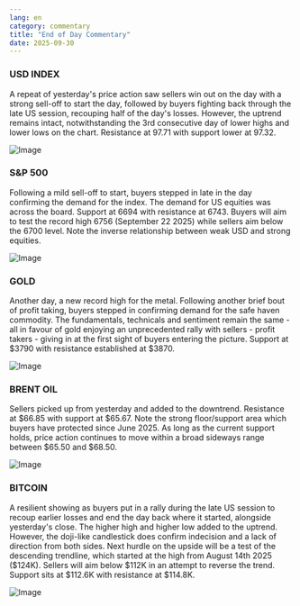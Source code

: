 ```yaml
---
lang: en
category: commentary
title: "End of Day Commentary"
date: 2025-09-30
---
```


### USD INDEX

A repeat of yesterday's price action saw sellers win out on the day with a strong sell-off to start the day, followed by buyers fighting back through the late US session, recouping half of the day's losses. However, the uptrend remains intact, notwithstanding the 3rd consecutive day of lower highs and lower lows on the chart. Resistance at 97.71 with support lower at 97.32.

![Image](https://markleighedu.github.io/img/Sep-2025/30-Sep-2025/usdindex.jpg)

### S&P 500

Following a mild sell-off to start, buyers stepped in late in the day confirming the demand for the index. The demand for US equities was across the board. Support at 6694 with resistance at 6743. Buyers will aim to test the record high 6756 (September 22 2025) while sellers aim below the 6700 level. Note the inverse relationship between weak USD and strong equities.

![Image](https://markleighedu.github.io/img/Sep-2025/30-Sep-2025/sp500.jpg)

### GOLD

Another day, a new record high for the metal. Following another brief bout of profit taking, buyers stepped in confirming demand for the safe haven commodity. The fundamentals, technicals and sentiment remain the same - all in favour of gold enjoying an unprecedented rally with sellers - profit takers - giving in at the first sight of buyers entering the picture. Support at $3790 with resistance established at $3870.

![Image](https://markleighedu.github.io/img/Sep-2025/30-Sep-2025/gold.jpg)

### BRENT OIL

Sellers picked up from yesterday and added to the downtrend. Resistance at $66.85 with support at $65.67. Note the strong floor/support area which buyers have protected since June 2025. As long as the current support holds, price action continues to move within a broad sideways range between $65.50 and $68.50. 

![Image](https://markleighedu.github.io/img/Sep-2025/30-Sep-2025/brentoil.jpg)

### BITCOIN

A resilient showing as buyers put in a rally during the late US session to recoup earlier losses and end the day back where it started, alongside yesterday's close. The higher high and higher low added to the uptrend. However, the doji-like candlestick does confirm indecision and a lack of direction from both sides. Next hurdle on the upside will be a test of the descending trendline, which started at the high from August 14th 2025 ($124K). Sellers will aim below $112K in an attempt to reverse the trend. Support sits at $112.6K with resistance at $114.8K.

![Image](https://markleighedu.github.io/img/Sep-2025/30-Sep-2025/bitcoin.jpg)

